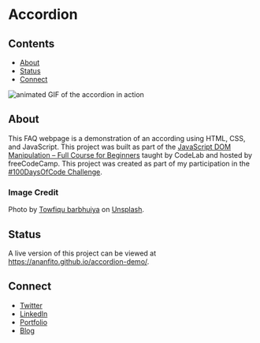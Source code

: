 # Accordion

## Contents
- [About](#about)
- [Status](#status)
- [Connect](#connect)

![animated GIF of the accordion in action](./accodion-demo.gif)

## About
This FAQ webpage is a demonstration of an according using HTML, CSS, and JavaScript. This project was built as part of the [JavaScript DOM Manipulation – Full Course for Beginners](https://youtu.be/5fb2aPlgoys) taught by CodeLab and hosted by freeCodeCamp. This project was created as part of my participation in the [#100DaysOfCode Challenge](https://github.com/ananfito/100-days-of-code).

### Image Credit
Photo by [Towfiqu barbhuiya](https://unsplash.com/@towfiqu999999) on [Unsplash](https://unsplash.com/s/photos/questions).

## Status

A live version of this project can be viewed at https://ananfito.github.io/accordion-demo/.

## Connect

- [Twitter](https://twitter.com/wordsbyfifi)
- [LinkedIn](https://linkedin.com/in/anthonynanfito)
- [Portfolio](https://ananfito.github.io)
- [Blog](https://ananfito.hashnode.dev)

